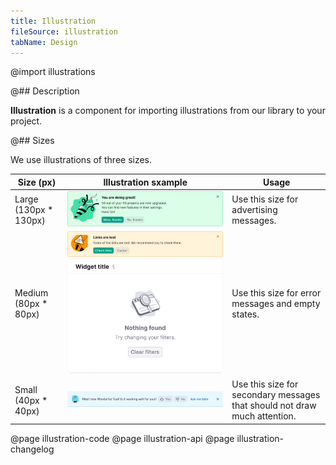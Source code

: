 ```yaml
---
title: Illustration
fileSource: illustration
tabName: Design
---
```


@import illustrations

@## Description

**Illustration** is a component for importing illustrations from our library to your project.

@## Sizes

We use illustrations of three sizes.

| Size (px)              | Illustration sxample                                                                                                     | Usage                                                                     |
| ---------------------- | ------------------------------------------------------------------------------------------------------------------------ | ------------------------------------------------------------------------- |
| Large (130px \* 130px) | ![example of a large illustration](static/large-size.png)                                                                | Use this size for advertising messages.                                   |
| Medium (80px \* 80px)  | ![example of a medium illustration](static/medium-size.png) ![example of a medium illustration](static/medium-size2.png) | Use this size for error messages and empty states.                        |
| Small (40px \* 40px)   | ![example of a small illustration](static/small-size.png)                                                                | Use this size for secondary messages that should not draw much attention. |

@page illustration-code
@page illustration-api
@page illustration-changelog
